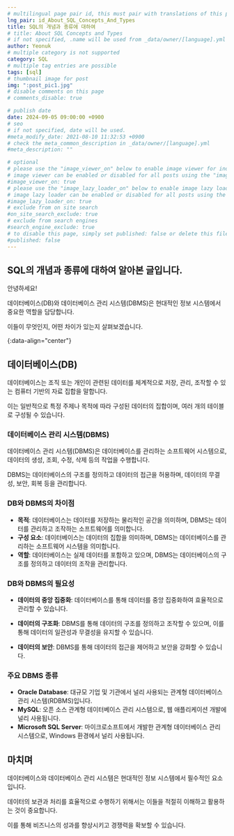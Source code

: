 ```yaml
---
# multilingual page pair id, this must pair with translations of this page. (This name must be unique)
lng_pair: id_About_SQL_Concepts_And_Types
title: SQL의 개념과 종류에 대하여
# title: About SQL Concepts and Types
# if not specified, .name will be used from _data/owner/[language].yml
author: Yeonuk
# multiple category is not supported
category: SQL
# multiple tag entries are possible
tags: [sql]
# thumbnail image for post
img: ":post_pic1.jpg"
# disable comments on this page
# comments_disable: true

# publish date
date: 2024-09-05 09:00:00 +0900
# seo
# if not specified, date will be used.
#meta_modify_date: 2021-08-10 11:32:53 +0900
# check the meta_common_description in _data/owner/[language].yml
#meta_description: ""

# optional
# please use the "image_viewer_on" below to enable image viewer for individual pages or posts (_posts/ or [language]/_posts folders).
# image viewer can be enabled or disabled for all posts using the "image_viewer_posts: true" setting in _data/conf/main.yml.
#image_viewer_on: true
# please use the "image_lazy_loader_on" below to enable image lazy loader for individual pages or posts (_posts/ or [language]/_posts folders).
# image lazy loader can be enabled or disabled for all posts using the "image_lazy_loader_posts: true" setting in _data/conf/main.yml.
#image_lazy_loader_on: true
# exclude from on site search
#on_site_search_exclude: true
# exclude from search engines
#search_engine_exclude: true
# to disable this page, simply set published: false or delete this file
#published: false
---
```


<!-- outline-start -->

## SQL의 개념과 종류에 대하여 알아본 글입니다.

안녕하세요!

데이터베이스(DB)와 데이터베이스 관리 시스템(DBMS)은 현대적인 정보 시스템에서 중요한 역할을 담당합니다.

이들이 무엇인지, 어떤 차이가 있는지 살펴보겠습니다.

{:data-align="center"}

<!-- outline-end -->

## 데이터베이스(DB)

데이터베이스는 조직 또는 개인이 관련된 데이터를 체계적으로 저장, 관리, 조작할 수 있는 컴퓨터 기반의 자료 집합을 말합니다.

이는 일반적으로 특정 주제나 목적에 따라 구성된 데이터의 집합이며, 여러 개의 테이블로 구성될 수 있습니다.

### 데이터베이스 관리 시스템(DBMS)

데이터베이스 관리 시스템(DBMS)은 데이터베이스를 관리하는 소프트웨어 시스템으로, 데이터의 생성, 조회, 수정, 삭제 등의 작업을 수행합니다.

DBMS는 데이터베이스의 구조를 정의하고 데이터의 접근을 허용하며, 데이터의 무결성, 보안, 회복 등을 관리합니다.

### DB와 DBMS의 차이점

- **목적**: 데이터베이스는 데이터를 저장하는 물리적인 공간을 의미하며, DBMS는 데이터를 관리하고 조작하는 소프트웨어를 의미합니다.
- **구성 요소**: 데이터베이스는 데이터의 집합을 의미하며, DBMS는 데이터베이스를 관리하는 소프트웨어 시스템을 의미합니다.
- **역할**: 데이터베이스는 실제 데이터를 포함하고 있으며, DBMS는 데이터베이스의 구조를 정의하고 데이터의 조작을 관리합니다.

### DB와 DBMS의 필요성

- **데이터의 중앙 집중화**: 데이터베이스를 통해 데이터를 중앙 집중화하여 효율적으로 관리할 수 있습니다.
- **데이터의 구조화**: DBMS를 통해 데이터의 구조를 정의하고 조작할 수 있으며, 이를 통해 데이터의 일관성과 무결성을 유지할 수 있습니다.

- **데이터의 보안**: DBMS를 통해 데이터의 접근을 제어하고 보안을 강화할 수 있습니다.

### 주요 DBMS 종류

- **Oracle Database**: 대규모 기업 및 기관에서 널리 사용되는 관계형 데이터베이스 관리 시스템(RDBMS)입니다.
- **MySQL**: 오픈 소스 관계형 데이터베이스 관리 시스템으로, 웹 애플리케이션 개발에 널리 사용됩니다.
- **Microsoft SQL Server**: 마이크로소프트에서 개발한 관계형 데이터베이스 관리 시스템으로, Windows 환경에서 널리 사용됩니다.

## 마치며

데이터베이스와 데이터베이스 관리 시스템은 현대적인 정보 시스템에서 필수적인 요소입니다.

데이터의 보관과 처리를 효율적으로 수행하기 위해서는 이들을 적절히 이해하고 활용하는 것이 중요합니다.

이를 통해 비즈니스의 성과를 향상시키고 경쟁력을 확보할 수 있습니다.
